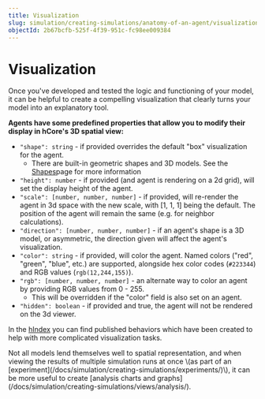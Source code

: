 ```yaml
---
title: Visualization
slug: simulation/creating-simulations/anatomy-of-an-agent/visualization
objectId: 2b67bcfb-525f-4f39-951c-fc98ee009384
---
```


# Visualization

Once you've developed and tested the logic and functioning of your model, it can be helpful to create a compelling visualization that clearly turns your model into an explanatory tool.

**Agents have some predefined properties that allow you to modify their display in hCore's 3D spatial view:**

- `"shape": string` - if provided overrides the default "box" visualization for the agent.
  - There are built-in geometric shapes and 3D models. See the [Shapes](/docs/simulation/creating-simulations/anatomy-of-an-agent/visualization/shapes)page for more information
- `"height": number` - if provided \(and agent is rendering on a 2d grid\), will set the display height of the agent.
- `"scale": [number, number, number]` - if provided, will re-render the agent in 3d space with the new scale, with \[1, 1, 1\] being the default. The position of the agent will remain the same \(e.g. for neighbor calculations\).
- `"direction": [number, number, number]` - if an agent's shape is a 3D model, or asymmetric, the direction given will affect the agent's visualization.
- `"color": string` - if provided, will color the agent. Named colors \("red", "green", "blue", etc.\) are supported, alongside hex color codes \(`#223344`\) and RGB values \(`rgb(12,244,155)`\).
- `"rgb": [number, number, number]` - an alternate way to color an agent by providing RGB values from 0 - 255.
  - This will be overridden if the "color" field is also set on an agent.
- `"hidden": boolean` - if provided and true, the agent will not be rendered on the 3d viewer.

In the [hIndex](/search?query=display&sort=relevance&page=1) you can find published behaviors which have been created to help with more complicated visualization tasks.

<Hint style="info">
Not all models lend themselves well to spatial representation, and when viewing the results of multiple simulation runs at once \(as part of an [experiment](/docs/simulation/creating-simulations/experiments/)\), it can be more useful to create [analysis charts and graphs](/docs/simulation/creating-simulations/views/analysis/).
</Hint>

